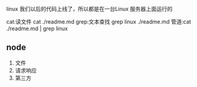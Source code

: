 linux
我们以后的代码上线了，所以都是在一台Linux 服务器上面运行的

cat:读文件 cat ./readme.md
grep:文本查找  grep linux ./readme.md
管道:cat ./readme.md | grep linux
## node
1. 文件
2. 请求响应
3. 第三方